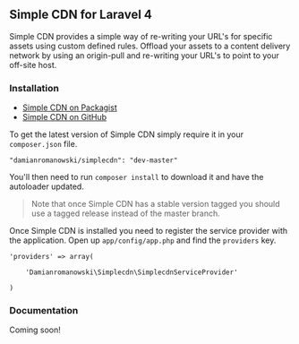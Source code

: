 ## Simple CDN for Laravel 4

Simple CDN provides a simple way of re-writing your URL's for specific assets using custom defined rules.
Offload your assets to a content delivery network by using an origin-pull and re-writing your URL's to point to your off-site host.

### Installation

- [Simple CDN on Packagist](https://packagist.org/packages/damianromanowski/simplecdn)
- [Simple CDN on GitHub](https://github.com/damianromanowski/simplecdn)

To get the latest version of Simple CDN simply require it in your `composer.json` file.

~~~
"damianromanowski/simplecdn": "dev-master"
~~~

You'll then need to run `composer install` to download it and have the autoloader updated.

> Note that once Simple CDN has a stable version tagged you should use a tagged release instead of the master branch.

Once Simple CDN is installed you need to register the service provider with the application. Open up `app/config/app.php` and find the `providers` key.

~~~
'providers' => array(
    
    'Damianromanowski\Simplecdn\SimplecdnServiceProvider'

)
~~~

### Documentation

Coming soon!
